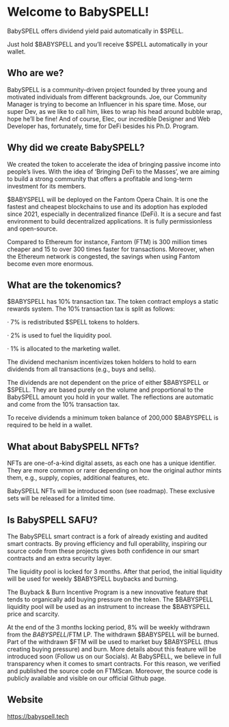 # Welcome to BabySPELL!

BabySPELL offers dividend yield paid automatically in $SPELL.

Just hold $BABYSPELL and you’ll receive $SPELL automatically in your wallet.

## Who are we?
BabySPELL is a community-driven project founded by three young and motivated individuals from different backgrounds. Joe, our Community Manager is trying to become an Influencer in his spare time. Mose, our super Dev, as we like to call him, likes to wrap his head around bubble wrap, hope he’ll be fine! And of course, Elec, our incredible Designer and Web Developer has, fortunately, time for DeFi besides his Ph.D. Program.

## Why did we create BabySPELL?
We created the token to accelerate the idea of bringing passive income into people’s lives. With the idea of ‘Bringing DeFi to the Masses’, we are aiming to build a strong community that offers a profitable and long-term investment for its members.

$BABYSPELL will be deployed on the Fantom Opera Chain. It is one the fastest and cheapest blockchains to use and its adoption has exploded since 2021, especially in decentralized finance (DeFi). It is a secure and fast environment to build decentralized applications. It is fully permissionless and open-source.

Compared to Ethereum for instance, Fantom (FTM) is 300 million times cheaper and 15 to over 300 times faster for transactions. Moreover, when the Ethereum network is congested, the savings when using Fantom become even more enormous.

## What are the tokenomics?
$BABYSPELL has 10% transaction tax. The token contract employs a static rewards system. The 10% transaction tax is split as follows:

· 7% is redistributed $SPELL tokens to holders.

· 2% is used to fuel the liquidity pool.

· 1% is allocated to the marketing wallet.

The dividend mechanism incentivizes token holders to hold to earn dividends from all transactions (e.g., buys and sells).

The dividends are not dependent on the price of either $BABYSPELL or $SPELL. They are based purely on the volume and proportional to the BabySPELL amount you hold in your wallet. The reflections are automatic and come from the 10% transaction tax.

To receive dividends a minimum token balance of 200,000 $BABYSPELL is required to be held in a wallet.

## What about BabySPELL NFTs?
NFTs are one-of-a-kind digital assets, as each one has a unique identifier. They are more common or rarer depending on how the original author mints them, e.g., supply, copies, additional features, etc.

BabySPELL NFTs will be introduced soon (see roadmap). These exclusive sets will be released for a limited time.

## Is BabySPELL SAFU?
The BabySPELL smart contract is a fork of already existing and audited smart contracts. By proving efficiency and full operability, inspiring our source code from these projects gives both confidence in our smart contracts and an extra security layer.

The liquidity pool is locked for 3 months. After that period, the initial liquidity will be used for weekly $BABYSPELL buybacks and burning.

The Buyback & Burn Incentive Program is a new innovative feature that tends to organically add buying pressure on the token. The $BABYSPELL liquidity pool will be used as an instrument to increase the $BABYSPELL price and scarcity.

At the end of the 3 months locking period, 8% will be weekly withdrawn from the $BABYSPELL/$FTM LP. The withdrawn $BABYSPELL will be burned. Part of the withdrawn $FTM will be used to market buy $BABYSPELL (thus creating buying pressure) and burn. More details about this feature will be introduced soon (Follow us on our Socials).
At BabySPELL, we believe in full transparency when it comes to smart contracts. For this reason, we verified and published the source code on FTMScan. Moreover, the source code is publicly available and visible on our official Github page.

## Website
https://babyspell.tech
